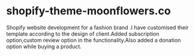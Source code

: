 # shopify-theme-moonflowers.co

Shopify website development for a fashion brand .I have customised their template according to the design of client.Added subscription option,custom review option in the functionality.Also added a donation option while buying a product.
